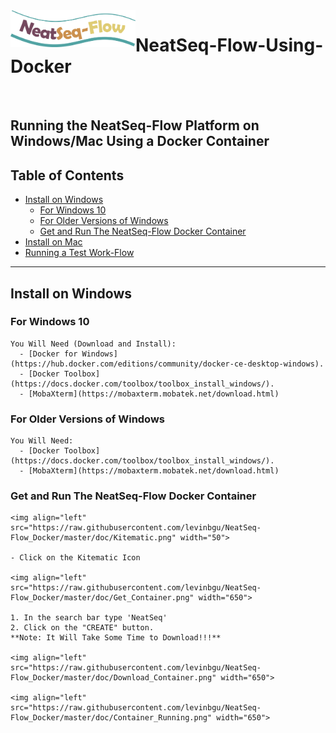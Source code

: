 
<img align="left" src="https://raw.githubusercontent.com/levinbgu/NeatSeq-Flow_Docker/master/logo.png" width="200">

NeatSeq-Flow-Using-Docker
===============================

&nbsp;  


## Running the NeatSeq-Flow Platform on Windows/Mac Using a Docker Container

## Table of Contents    
- [Install on Windows](#install-on-windows)
  - [For Windows 10](#for-windows-10)
  - [For Older Versions of Windows](#for-older-versions-of-windows)
  - [Get and Run The NeatSeq-Flow Docker Container](#get-and-run-the-neatseq-flow-docker-container)
- [Install on Mac](#install-on-mac)
- [Running a Test Work-Flow](#running-a-test-work-flow)

***

## Install on Windows
  ### For Windows 10
  
    You Will Need (Download and Install):
      - [Docker for Windows](https://hub.docker.com/editions/community/docker-ce-desktop-windows). 
      - [Docker Toolbox](https://docs.docker.com/toolbox/toolbox_install_windows/).
      - [MobaXterm](https://mobaxterm.mobatek.net/download.html)
    
  ### For Older Versions of Windows
  
    You Will Need:
      - [Docker Toolbox](https://docs.docker.com/toolbox/toolbox_install_windows/).
      - [MobaXterm](https://mobaxterm.mobatek.net/download.html)
      
  ### Get and Run The NeatSeq-Flow Docker Container 
  
    <img align="left" src="https://raw.githubusercontent.com/levinbgu/NeatSeq-Flow_Docker/master/doc/Kitematic.png" width="50">
    
    - Click on the Kitematic Icon
    
    <img align="left" src="https://raw.githubusercontent.com/levinbgu/NeatSeq-Flow_Docker/master/doc/Get_Container.png" width="650">
    
    1. In the search bar type 'NeatSeq'
    2. Click on the "CREATE" button.
    **Note: It Will Take Some Time to Download!!!** 
    
    <img align="left" src="https://raw.githubusercontent.com/levinbgu/NeatSeq-Flow_Docker/master/doc/Download_Container.png" width="650">
    
    <img align="left" src="https://raw.githubusercontent.com/levinbgu/NeatSeq-Flow_Docker/master/doc/Container_Running.png" width="650">
  
  
  
